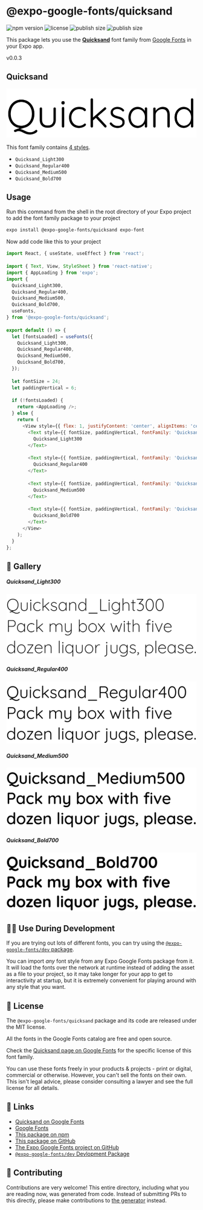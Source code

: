 # @expo-google-fonts/quicksand

![npm version](https://flat.badgen.net/npm/v/@expo-google-fonts/quicksand)
![license](https://flat.badgen.net/github/license/expo/google-fonts)
![publish size](https://flat.badgen.net/packagephobia/install/@expo-google-fonts/quicksand)
![publish size](https://flat.badgen.net/packagephobia/publish/@expo-google-fonts/quicksand)

This package lets you use the [**Quicksand**](https://fonts.google.com/specimen/Quicksand) font family from [Google Fonts](https://fonts.google.com/) in your Expo app.

v0.0.3

## Quicksand

![Quicksand](./font-family.png)

This font family contains [4 styles](#-gallery).

- `Quicksand_Light300`
- `Quicksand_Regular400`
- `Quicksand_Medium500`
- `Quicksand_Bold700`

## Usage

Run this command from the shell in the root directory of your Expo project to add the font family package to your project
```sh
expo install @expo-google-fonts/quicksand expo-font
```

Now add code like this to your project
```js
import React, { useState, useEffect } from 'react';

import { Text, View, StyleSheet } from 'react-native';
import { AppLoading } from 'expo';
import {
  Quicksand_Light300,
  Quicksand_Regular400,
  Quicksand_Medium500,
  Quicksand_Bold700,
  useFonts,
} from '@expo-google-fonts/quicksand';

export default () => {
  let [fontsLoaded] = useFonts({
    Quicksand_Light300,
    Quicksand_Regular400,
    Quicksand_Medium500,
    Quicksand_Bold700,
  });

  let fontSize = 24;
  let paddingVertical = 6;

  if (!fontsLoaded) {
    return <AppLoading />;
  } else {
    return (
      <View style={{ flex: 1, justifyContent: 'center', alignItems: 'center' }}>
        <Text style={{ fontSize, paddingVertical, fontFamily: 'Quicksand_Light300' }}>
          Quicksand_Light300
        </Text>

        <Text style={{ fontSize, paddingVertical, fontFamily: 'Quicksand_Regular400' }}>
          Quicksand_Regular400
        </Text>

        <Text style={{ fontSize, paddingVertical, fontFamily: 'Quicksand_Medium500' }}>
          Quicksand_Medium500
        </Text>

        <Text style={{ fontSize, paddingVertical, fontFamily: 'Quicksand_Bold700' }}>
          Quicksand_Bold700
        </Text>
      </View>
    );
  }
};

```

## 🔡 Gallery

##### Quicksand_Light300
![Quicksand_Light300](./1d9cb44be0f4a238981aae2eb07e9157e00c48fae09163bea0866e136d1c3f1f.ttf.png)

##### Quicksand_Regular400
![Quicksand_Regular400](./0f408f35c3679417b5580701f3ac08830ce36535af5a643a2ef5b59e91c3c6b7.ttf.png)

##### Quicksand_Medium500
![Quicksand_Medium500](./76d743f0975259e38b62a1b671044d0a6584e7ae0a8389a9dca5d6d7e5e24031.ttf.png)

##### Quicksand_Bold700
![Quicksand_Bold700](./6bb475d143c61221c4ea174d3c51728268e58b12dbc14600d59020ef8deaaead.ttf.png)


## 👩‍💻 Use During Development

If you are trying out lots of different fonts, you can try using the [`@expo-google-fonts/dev` package](https://github.com/expo/google-fonts/tree/master/font-packages/dev#readme).

You can import *any* font style from any Expo Google Fonts package from it. It will load the fonts
over the network at runtime instead of adding the asset as a file to your project, so it may take longer
for your app to get to interactivity at startup, but it is extremely convenient
for playing around with any style that you want.

## 📖 License

The `@expo-google-fonts/quicksand` package and its code are released under the MIT license.

All the fonts in the Google Fonts catalog are free and open source.

Check the [Quicksand page on Google Fonts](https://fonts.google.com/specimen/Quicksand) for the specific license of this font family.

You can use these fonts freely in your products & projects - print or digital, commercial or otherwise. However, you can't sell the fonts on their own. This isn't legal advice, please consider consulting a lawyer and see the full license for all details.

## 🔗 Links

- [Quicksand on Google Fonts](https://fonts.google.com/specimen/Quicksand)
- [Google Fonts](https://fonts.google.com/)
- [This package on npm](https://www.npmjs.com/package/@expo-google-fonts/quicksand)
- [This package on GitHub](https://github.com/expo/google-fonts/tree/master/font-packages/quicksand)
- [The Expo Google Fonts project on GitHub](https://github.com/expo/google-fonts)
- [`@expo-google-fonts/dev` Devlopment Package](https://github.com/expo/google-fonts/tree/master/font-packages/dev)


## 🤝 Contributing

Contributions are very welcome! This entire directory, including what you are reading now, was generated from code. Instead of submitting PRs to this directly, please make contributions to [the generator](https://github.com/expo/google-fonts/tree/master/packages/generator) instead.
